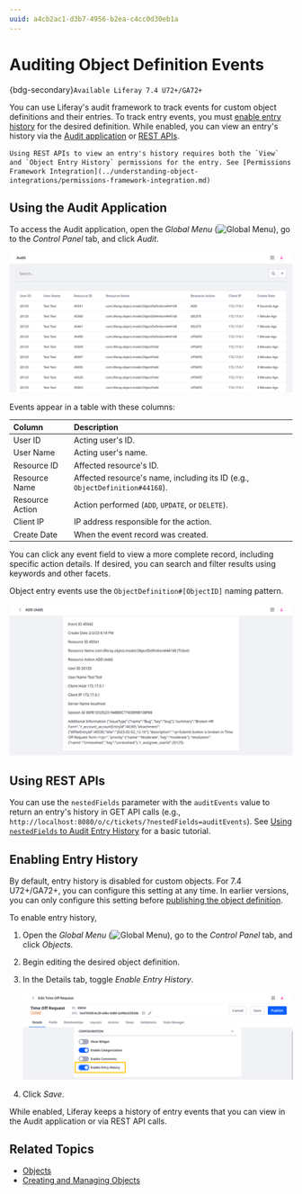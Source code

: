```yaml
---
uuid: a4cb2ac1-d3b7-4956-b2ea-c4cc0d30eb1a
---
```

# Auditing Object Definition Events

{bdg-secondary}`Available Liferay 7.4 U72+/GA72+`

You can use Liferay's audit framework to track events for custom object definitions and their entries. To track entry events, you must [enable entry history](#enabling-entry-history) for the desired definition. While enabled, you can view an entry's history via the [Audit application](#using-the-audit-application) or [REST APIs](#using-rest-apis).

```{important}
Using REST APIs to view an entry's history requires both the `View` and `Object Entry History` permissions for the entry. See [Permissions Framework Integration](../understanding-object-integrations/permissions-framework-integration.md)
```

## Using the Audit Application

To access the Audit application, open the *Global Menu* (![Global Menu](../../../images/icon-applications-menu.png)), go to the *Control Panel* tab, and click *Audit*.

![Click Audit in the Control Panel to view events related to object definitions.](./auditing-object-definition-events/images/01.png)

Events appear in a table with these columns:

| Column | Description |
| :--- | :--- |
| User ID | Acting user's ID. |
| User Name | Acting user's name. |
| Resource ID | Affected resource's ID. |
| Resource Name | Affected resource's name, including its ID (e.g., `ObjectDefinition#44168`). |
| Resource Action | Action performed (`ADD`, `UPDATE`, or `DELETE`). |
| Client IP | IP address responsible for the action. |
| Create Date | When the event record was created. |

You can click any event field to view a more complete record, including specific action details. If desired, you can search and filter results using keywords and other facets.

Object entry events use the `ObjectDefinition#[ObjectID]` naming pattern.

![Click an event field to view more details.](./auditing-object-definition-events/images/02.png)

## Using REST APIs

You can use the `nestedFields` parameter with the `auditEvents` value to return an entry's history in GET API calls (e.g., `http://localhost:8080/o/c/tickets/?nestedFields=auditEvents`). See [Using `nestedFields` to Audit Entry History](../objects-tutorials/using-apis/using-nestedfields-to-audit-entry-history.md) for a basic tutorial.

## Enabling Entry History

By default, entry history is disabled for custom objects. For 7.4 U72+/GA72+, you can configure this setting at any time. In earlier versions, you can only configure this setting before [publishing the object definition](./creating-objects.md#publishing-object-drafts).

To enable entry history,

1. Open the *Global Menu* (![Global Menu](../../../images/icon-applications-menu.png)), go to the *Control Panel* tab, and click *Objects*.

1. Begin editing the desired object definition.

1. In the Details tab, toggle *Enable Entry History*.

   ![Enable entry history.](./auditing-object-definition-events/images/03.png)

1. Click *Save*.

While enabled, Liferay keeps a history of entry events that you can view in the Audit application or via REST API calls.

## Related Topics

* [Objects](../../objects.md)
* [Creating and Managing Objects](../creating-and-managing-objects.md)
